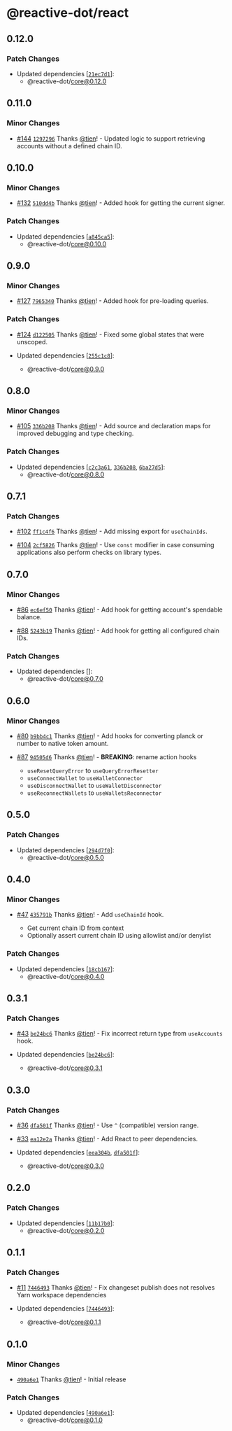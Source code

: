 # @reactive-dot/react

## 0.12.0

### Patch Changes

- Updated dependencies [[`21ec7d1`](https://github.com/tien/reactive-dot/commit/21ec7d14185ac02c4f48e365db2932eae324aec8)]:
  - @reactive-dot/core@0.12.0

## 0.11.0

### Minor Changes

- [#144](https://github.com/tien/reactive-dot/pull/144) [`1297296`](https://github.com/tien/reactive-dot/commit/1297296b1514d628d5c9581f42e8b2326fc34524) Thanks [@tien](https://github.com/tien)! - Updated logic to support retrieving accounts without a defined chain ID.

## 0.10.0

### Minor Changes

- [#132](https://github.com/tien/reactive-dot/pull/132) [`510dd4b`](https://github.com/tien/reactive-dot/commit/510dd4b3930695d8936ec749cd6b0358431e29af) Thanks [@tien](https://github.com/tien)! - Added hook for getting the current signer.

### Patch Changes

- Updated dependencies [[`a845ca5`](https://github.com/tien/reactive-dot/commit/a845ca5646e62f205db0949474376916e93093e9)]:
  - @reactive-dot/core@0.10.0

## 0.9.0

### Minor Changes

- [#127](https://github.com/tien/reactive-dot/pull/127) [`7965340`](https://github.com/tien/reactive-dot/commit/7965340a58313596dfdf99d1833ad3d9bac74ee5) Thanks [@tien](https://github.com/tien)! - Added hook for pre-loading queries.

### Patch Changes

- [#124](https://github.com/tien/reactive-dot/pull/124) [`d122505`](https://github.com/tien/reactive-dot/commit/d122505fb74e9b45c7e238d3778dbf173a040c48) Thanks [@tien](https://github.com/tien)! - Fixed some global states that were unscoped.

- Updated dependencies [[`255c1c8`](https://github.com/tien/reactive-dot/commit/255c1c8d3dd7ce39977dbd02535234b38033aa77)]:
  - @reactive-dot/core@0.9.0

## 0.8.0

### Minor Changes

- [#105](https://github.com/tien/reactive-dot/pull/105) [`336b208`](https://github.com/tien/reactive-dot/commit/336b208627776e85f9173bcc36e1a86e6d389299) Thanks [@tien](https://github.com/tien)! - Add source and declaration maps for improved debugging and type checking.

### Patch Changes

- Updated dependencies [[`c2c3a61`](https://github.com/tien/reactive-dot/commit/c2c3a617d54cc1db9ed4bfec276d46044e8100db), [`336b208`](https://github.com/tien/reactive-dot/commit/336b208627776e85f9173bcc36e1a86e6d389299), [`6ba27d5`](https://github.com/tien/reactive-dot/commit/6ba27d5641ca82d1f65fba7c4a9b4938627f0911)]:
  - @reactive-dot/core@0.8.0

## 0.7.1

### Patch Changes

- [#102](https://github.com/tien/reactive-dot/pull/102) [`ff1c4f6`](https://github.com/tien/reactive-dot/commit/ff1c4f6451853a730a9ed592ec705ed0651d9bae) Thanks [@tien](https://github.com/tien)! - Add missing export for `useChainIds`.

- [#104](https://github.com/tien/reactive-dot/pull/104) [`2cf5826`](https://github.com/tien/reactive-dot/commit/2cf582624a32d50fd7e1379548d95c20fe54fad4) Thanks [@tien](https://github.com/tien)! - Use `const` modifier in case consuming applications also perform checks on library types.

## 0.7.0

### Minor Changes

- [#86](https://github.com/tien/reactive-dot/pull/86) [`ec6ef50`](https://github.com/tien/reactive-dot/commit/ec6ef50184fbb854026c16b1455dd09da4178272) Thanks [@tien](https://github.com/tien)! - Add hook for getting account's spendable balance.

- [#88](https://github.com/tien/reactive-dot/pull/88) [`5243b19`](https://github.com/tien/reactive-dot/commit/5243b1913eec85e469e9d4b0ef23e10b1024a9d7) Thanks [@tien](https://github.com/tien)! - Add hook for getting all configured chain IDs.

### Patch Changes

- Updated dependencies []:
  - @reactive-dot/core@0.7.0

## 0.6.0

### Minor Changes

- [#80](https://github.com/tien/reactive-dot/pull/80) [`b9bb4c1`](https://github.com/tien/reactive-dot/commit/b9bb4c19c33e3ce62ec6bea3eee8f517bc6e0f57) Thanks [@tien](https://github.com/tien)! - Add hooks for converting planck or number to native token amount.

- [#87](https://github.com/tien/reactive-dot/pull/87) [`94505d6`](https://github.com/tien/reactive-dot/commit/94505d6416934e9ed4c8ac7794beee1142517b0f) Thanks [@tien](https://github.com/tien)! - **BREAKING**: rename action hooks

  - `useResetQueryError` to `useQueryErrorResetter`
  - `useConnectWallet` to `useWalletConnector`
  - `useDisconnectWallet` to `useWalletDisconnector`
  - `useReconnectWallets` to `useWalletsReconnector`

## 0.5.0

### Patch Changes

- Updated dependencies [[`294d7f0`](https://github.com/tien/reactive-dot/commit/294d7f07b4e622eac94c55c43c400d8eae34ad01)]:
  - @reactive-dot/core@0.5.0

## 0.4.0

### Minor Changes

- [#47](https://github.com/tien/reactive-dot/pull/47) [`435791b`](https://github.com/tien/reactive-dot/commit/435791b0a8a715f576b9d30ffba24572a6913bc3) Thanks [@tien](https://github.com/tien)! - Add `useChainId` hook.

  - Get current chain ID from context
  - Optionally assert current chain ID using allowlist and/or denylist

### Patch Changes

- Updated dependencies [[`18cb167`](https://github.com/tien/reactive-dot/commit/18cb167af54c57aa3d6af999e621618d10bbaac5)]:
  - @reactive-dot/core@0.4.0

## 0.3.1

### Patch Changes

- [#43](https://github.com/tien/reactive-dot/pull/43) [`be24bc6`](https://github.com/tien/reactive-dot/commit/be24bc60c87fc4e35c68aa9412cdb225d4c9b895) Thanks [@tien](https://github.com/tien)! - Fix incorrect return type from `useAccounts` hook.

- Updated dependencies [[`be24bc6`](https://github.com/tien/reactive-dot/commit/be24bc60c87fc4e35c68aa9412cdb225d4c9b895)]:
  - @reactive-dot/core@0.3.1

## 0.3.0

### Patch Changes

- [#36](https://github.com/tien/reactive-dot/pull/36) [`dfa501f`](https://github.com/tien/reactive-dot/commit/dfa501f0d6e26fc010f50ca5b67ec8f0675f9c9a) Thanks [@tien](https://github.com/tien)! - Use `^` (compatible) version range.

- [#33](https://github.com/tien/reactive-dot/pull/33) [`ea12e2a`](https://github.com/tien/reactive-dot/commit/ea12e2af95cf8e45bbc602587383b1dffb4d6b42) Thanks [@tien](https://github.com/tien)! - Add React to peer dependencies.

- Updated dependencies [[`eea304b`](https://github.com/tien/reactive-dot/commit/eea304b1fd1ddaa31691f01cbc4e03d998bb4fdf), [`dfa501f`](https://github.com/tien/reactive-dot/commit/dfa501f0d6e26fc010f50ca5b67ec8f0675f9c9a)]:
  - @reactive-dot/core@0.3.0

## 0.2.0

### Patch Changes

- Updated dependencies [[`11b17b0`](https://github.com/tien/reactive-dot/commit/11b17b0b7819f44ebca5c08ba2e11d36dde5f8f7)]:
  - @reactive-dot/core@0.2.0

## 0.1.1

### Patch Changes

- [#11](https://github.com/tien/reactive-dot/pull/11) [`7446493`](https://github.com/tien/reactive-dot/commit/7446493ddae1e4bc9a216736c0fd5273530f2bce) Thanks [@tien](https://github.com/tien)! - Fix changeset publish does not resolves Yarn workspace dependencies

- Updated dependencies [[`7446493`](https://github.com/tien/reactive-dot/commit/7446493ddae1e4bc9a216736c0fd5273530f2bce)]:
  - @reactive-dot/core@0.1.1

## 0.1.0

### Minor Changes

- [`490a6e1`](https://github.com/tien/reactive-dot/commit/490a6e16be5031ddca2d9eecb184aa14f1cbd508) Thanks [@tien](https://github.com/tien)! - Initial release

### Patch Changes

- Updated dependencies [[`490a6e1`](https://github.com/tien/reactive-dot/commit/490a6e16be5031ddca2d9eecb184aa14f1cbd508)]:
  - @reactive-dot/core@0.1.0
